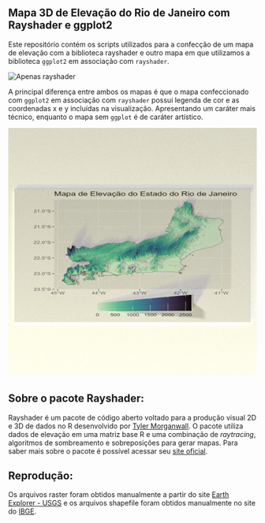 ## Mapa 3D de Elevação do Rio de Janeiro com Rayshader e ggplot2

Este repositório contém os scripts utilizados para a confecção de um mapa de elevação com a biblioteca rayshader e outro mapa em que utilizamos a biblioteca `ggplot2` em associação com `rayshader`.

![Apenas rayshader](Imgs/plot_final_anot.png)

A principal diferença entre ambos os mapas é que o mapa confeccionado com `ggplot2` em associação com `rayshader` possui legenda de cor e as coordenadas x e y incluídas na visualização. Apresentando um caráter mais técnico, enquanto o mapa sem `ggplot` é de caráter artístico.

![ggplot2 e rayshader](Imgs/ggplot3d.png)

## Sobre o pacote Rayshader:

Rayshader é um pacote de código aberto voltado para a produção visual 2D e 3D de dados no R desenvolvido por [Tyler Morganwall](https://github.com/tylermorganwall). O pacote utiliza dados de elevação em uma matriz base R e uma combinação de *raytracing*, algoritmos de sombreamento e sobreposições para gerar mapas. Para saber mais sobre o pacote é possível acessar seu [site oficial](https://www.rayshader.com/).

## Reprodução:

Os arquivos raster foram obtidos manualmente a partir do site [Earth Explorer - USGS](https://earthexplorer.usgs.gov/) e os arquivos shapefile foram obtidos manualmente no site do [IBGE](https://www.ibge.gov.br/geociencias/organizacao-do-territorio/malhas-territoriais/15774-malhas.html).
